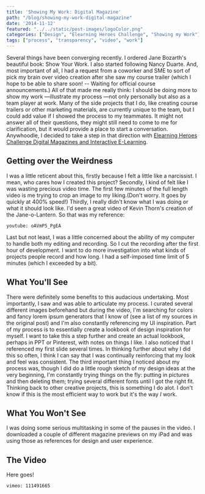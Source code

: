 ```yaml
---
title: 'Showing My Work: Digital Magazine'
path: "/blog/showing-my-work-digital-magazine"
date: '2014-11-12'
featured: "../../static/post-images/logoColor.png"
categories: ["Design", "Elearning Heroes Challenge", "Showing my Work"]
tags: ["process", "transparency", "video", "work"]
---
```


Several things have been converging recently. I ordered Jane Bozarth's beautiful book: Show Your Work. I also started following Nancy Duarte. And, most important of all, I had a request from a coworker and SME to sort of pick my brain over video creation after she saw my course trailer (which I hope to be able to share soon! -- Waiting for official course announcements.) All of that made me really think: I should be doing more to show my work —illustrate my process —not only personally but also as a team player at work. Many of the side projects that I do, like creating course trailers or other marketing materials, are currently unique to the team, but I could add value if I showed the process to my teammates. It might not answer all of their questions, they might still need to come to me for clarification, but it would provide a place to start a conversation. Anywhoodle, I decided to take a step in that direction with [Elearning Heroes Challenge Digital Magazines and Interactive E-Learning](/blog/information-design-and-digital-magazines/ "Information Design and Digital Magazines").

## Getting over the Weirdness

I was a little reticent about this, firstly because I felt a little like a narcissist. I mean, who cares how I created this project? Secondly, I kind of felt like I was wasting precious video time. The first few minutes of the full length video is me trying to crop an image to my liking.(Don't worry. It goes by quickly at 400% speed!) Thirdly, I really didn't know what I was doing or what it should look like. I'd seen a great video of Kevin Thorn's creation of the Jane-o-Lantern. So that was my reference:

`youtube: oAVmP5_PgEA`

Last but not least, I was a little concerned about the ability of my computer to handle both my editing and recording. So I cut the recording after the first hour of development. I want to do more investigation into what kinds of projects people record and how long. I had a self-imposed time limit of 5 minutes (which I exceeded by a bit).

## What You'll See

There were definitely some benefits to this audacious undertaking. Most importantly, I saw and was able to articulate my process. I curated several different images beforehand but during the video, I'm searching for colors and fancy lorem ipsum generators that I know of (see a list of my sources in the original post) and I'm also constantly referencing my UI inspiration. Part of my process is to essentially create a lookbook of design inspiration for myself. I want to take this a step further and create an actual lookbook, perhaps in PPT or Pinterest, with notes on things I like. I also noticed that I referenced my first slide several times. In thinking further about why I did this so often, I think I can say that I was continually reinforcing that my look and feel was consistent. The third important thing I noticed about my process was, though I did do a little rough sketch of my design ideas at the very beginning, I'm constantly trying things on the fly: putting in pictures and then deleting them; trying several different fonts until I got the right fit. Thinking back to other creative projects, this is something I do alot. I don't know if this is the most efficient way to work but it's the way _I_ work.

## What You Won't See

I was doing some serious multitasking in some of the pauses in the video. I downloaded a couple of different magazine previews on my iPad and was using those as references for design and user experience.

## The Video

Here goes!

`vimeo: 111491665`
